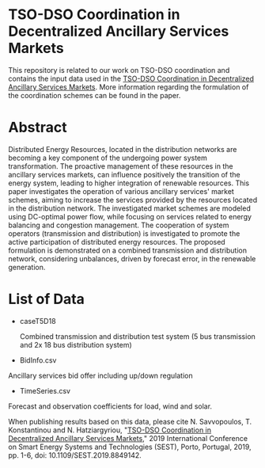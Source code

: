 # TSO-DSO Coordination in Decentralized Ancillary Services Markets
This repository is related to our work on TSO-DSO coordination and contains the input data used in the [TSO-DSO Coordination in Decentralized Ancillary Services Markets](https://ieeexplore.ieee.org/document/8849142).
More information regarding the formulation of the coordination schemes can be found in the paper.


# Abstract

Distributed Energy Resources, located in the distribution networks are becoming a key component of the undergoing power system transformation. The proactive management of these resources in the ancillary services markets, can influence positively the transition of the energy system, leading to higher integration of renewable resources. This paper investigates the operation of various ancillary services' market schemes, aiming to increase the services provided by the resources located in the distribution network. The investigated market schemes are modeled using DC-optimal power flow, while focusing on services related to energy balancing and congestion management. The cooperation of system operators (transmission and distribution) is investigated to promote the active participation of distributed energy resources. The proposed formulation is demonstrated on a combined transmission and distribution network, considering unbalances, driven by forecast error, in the renewable generation.

# List of Data

* caseT5D18
  
  Combined transmission and distribution test system (5 bus transmission and 2x 18 bus distribution system) 

* BidInfo.csv

Ancillary services bid offer including up/down regulation

* TimeSeries.csv

Forecast and observation coefficients for load, wind and solar.

When publishing results based on this data, please cite N. Savvopoulos, T. Konstantinou and N. Hatziargyriou, "[TSO-DSO Coordination in Decentralized Ancillary Services Markets](https://ieeexplore.ieee.org/document/8849142)," 2019 International Conference on Smart Energy Systems and Technologies (SEST), Porto, Portugal, 2019, pp. 1-6, doi: 10.1109/SEST.2019.8849142.
